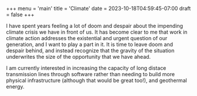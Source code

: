 +++
menu = 'main'
title = 'Climate'
date = 2023-10-18T04:59:45-07:00
draft = false
+++

I have spent years feeling a lot of doom and despair about the impending climate crisis we have in front of us.
It has become clear to me that work in climate action addresses the existential and urgent question of our generation,
and I want to play a part in it. It is time to leave doom and despair behind,
and instead recognize that the gravity of the situation underwrites the size of the opportunity that we have ahead.

I am currently interested in increasing the capacity of long distace transmission lines through software rather than needing to build more physical infrastructure (although that would be great too!), and geothermal energy.
